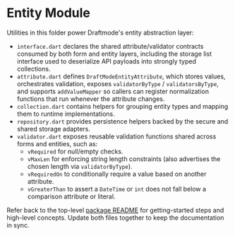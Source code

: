 # Entity Module

Utilities in this folder power Draftmode's entity abstraction layer:

- `interface.dart` declares the shared attribute/validator contracts consumed
  by both form and entity layers, including the storage list interface used to
  deserialize API payloads into strongly typed collections.
- `attribute.dart` defines `DraftModeEntityAttribute`, which stores values,
  orchestrates validation, exposes `validatorByType` / `validatorsByType`, and
  supports `addValueMapper` so callers can register normalization functions
  that run whenever the attribute changes.
- `collection.dart` contains helpers for grouping entity types and mapping them to runtime implementations.
- `repository.dart` provides persistence helpers backed by the secure and shared storage adapters.
- `validator.dart` exposes reusable validation functions shared across forms
  and entities, such as:
  - `vRequired` for null/empty checks.
  - `vMaxLen` for enforcing string length constraints (also advertises the
    chosen length via `validatorByType`).
  - `vRequiredOn` to conditionally require a value based on another attribute.
  - `vGreaterThan` to assert a `DateTime` or `int` does not fall below a
    comparison attribute or literal.

Refer back to the top-level [package README](../../README.md) for getting-started steps and high-level concepts. Update both files together to keep the documentation in sync.
